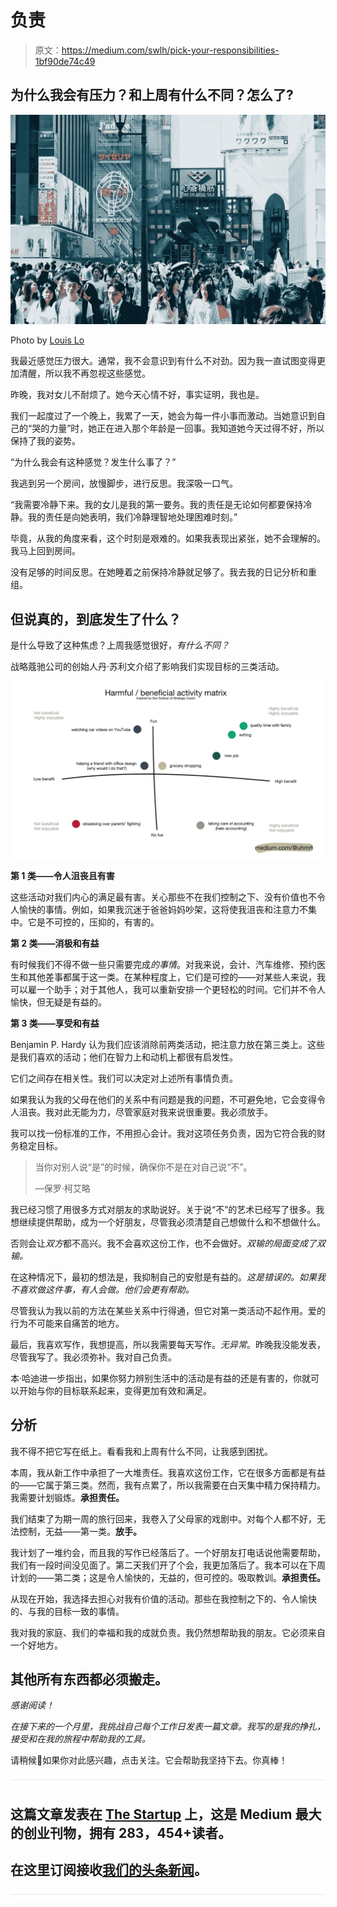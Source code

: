 # 负责

> 原文：<https://medium.com/swlh/pick-your-responsibilities-1bf90de74c49>

## 为什么我会有压力？和上周有什么不同？怎么了?

![](img/1f2c2a46a7007b77dbb6f9109afd48fa.png)

Photo by [Louis Lo](https://unsplash.com/photos/sKRRxnmYisk?utm_source=unsplash&utm_medium=referral&utm_content=creditCopyText)

我最近感觉压力很大。通常，我不会意识到有什么不对劲。因为我一直试图变得更加清醒，所以我不再忽视这些感觉。

昨晚，我对女儿不耐烦了。她今天心情不好，事实证明，我也是。

我们一起度过了一个晚上，我累了一天，她会为每一件小事而激动。当她意识到自己的“哭的力量”时，她正在进入那个年龄是一回事。我知道她今天过得不好，所以保持了我的姿势。

“为什么我会有这种感觉？发生什么事了？”

我逃到另一个房间，放慢脚步，进行反思。我深吸一口气。

“我需要冷静下来。我的女儿是我的第一要务。我的责任是无论如何都要保持冷静。我的责任是向她表明，我们冷静理智地处理困难时刻。”

毕竟，从我的角度来看，这个时刻是艰难的。如果我表现出紧张，她不会理解的。我马上回到房间。

没有足够的时间反思。在她睡着之前保持冷静就足够了。我去我的日记分析和重组。

## 但说真的，到底发生了什么？

是什么导致了这种焦虑？上周我感觉很好，*有什么不同？*

战略蔻驰公司的创始人丹·苏利文介绍了影响我们实现目标的三类活动。

![](img/b3d5d88ad9fddbe3060ddcfd4a1c5537.png)

**第 1 类——令人沮丧且有害**

这些活动对我们内心的满足最有害。关心那些不在我们控制之下、没有价值也不令人愉快的事情。例如，如果我沉迷于爸爸妈妈吵架，这将使我沮丧和注意力不集中。它是不可控的，压抑的，有害的。

**第 2 类——消极和有益**

有时候我们不得不做一些只需要完成*的事情*。对我来说，会计、汽车维修、预约医生和其他差事都属于这一类。在某种程度上，它们是可控的——对某些人来说，我可以雇一个助手；对于其他人，我可以重新安排一个更轻松的时间。它们并不令人愉快，但无疑是有益的。

**第 3 类——享受和有益**

Benjamin P. Hardy 认为我们应该消除前两类活动，把注意力放在第三类上。这些是我们喜欢的活动；他们在智力上和动机上都很有启发性。

它们之间存在相关性。我们可以决定对上述所有事情负责。

如果我认为我的父母在他们的关系中有问题是我的问题，不可避免地，它会变得令人沮丧。我对此无能为力，尽管家庭对我来说很重要。我必须放手。

我可以找一份标准的工作，不用担心会计。我对这项任务负责，因为它符合我的财务稳定目标。

> 当你对别人说“是”的时候，确保你不是在对自己说“不”。
> 
> ―保罗·柯艾略

我已经习惯了用很多方式对朋友的求助说好。关于说“不”的艺术已经写了很多。我想继续提供帮助，成为一个好朋友，尽管我必须清楚自己想做什么和不想做什么。

否则会让*双方*都不高兴。我不会喜欢这份工作，也不会做好。*双输的局面变成了双输。*

在这种情况下，最初的想法是，我抑制自己的安慰是有益的。*这是错误的。如果我不喜欢做这件事，有人会做。他们会更有帮助。*

尽管我认为我以前的方法在某些关系中行得通，但它对第一类活动不起作用。爱的行为不可能来自痛苦的地方。

最后，我喜欢写作，我想提高，所以我需要每天写作。*无异常*。昨晚我没能发表，尽管我写了。我必须弥补。我对自己负责。

本·哈迪进一步指出，如果你努力辨别生活中的活动是有益的还是有害的，你就可以开始与你的目标联系起来，变得更加有效和满足。

## 分析

我不得不把它写在纸上。看看我和上周有什么不同，让我感到困扰。

本周，我从新工作中承担了一大堆责任。我喜欢这份工作，它在很多方面都是有益的——它属于第三类。然而，我有点累了，所以我需要在白天集中精力保持精力。我需要计划锻炼。**承担责任。**

我们结束了为期一周的旅行回来，我卷入了父母家的戏剧中。对每个人都不好，无法控制，无益——第一类。**放手。**

我计划了一堆约会，而且我的写作已经落后了。一个好朋友打电话说他需要帮助，我们有一段时间没见面了。第二天我们开了个会，我更加落后了。我本可以在下周计划的——第二类；这是令人愉快的，无益的，但可控的。吸取教训。**承担责任。**

从现在开始，我选择去担心对我有价值的活动。那些在我控制之下的、令人愉快的、与我的目标一致的事情。

我对我的家庭、我们的幸福和我的成就负责。我仍然想帮助我的朋友。它必须来自一个好地方。

## 其他所有东西都必须搬走。

*感谢阅读！*

*在接下来的一个月里，我挑战自己每个工作日发表一篇文章。我写的是我的挣扎，接受和在我的旅程中帮助我的工具。*

请稍候👏如果你对此感兴趣，点击关注。它会帮助我坚持下去。你真棒！

![](img/731acf26f5d44fdc58d99a6388fe935d.png)

## 这篇文章发表在 [The Startup](https://medium.com/swlh) 上，这是 Medium 最大的创业刊物，拥有 283，454+读者。

## 在这里订阅接收[我们的头条新闻](http://growthsupply.com/the-startup-newsletter/)。

![](img/731acf26f5d44fdc58d99a6388fe935d.png)